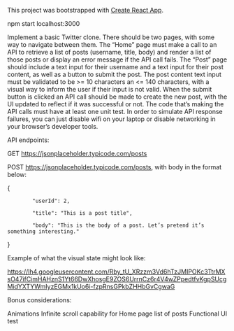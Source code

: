 This project was bootstrapped with [Create React App](https://github.com/facebookincubator/create-react-app).

npm start
localhost:3000

Implement a basic Twitter clone. There should be two pages, with some way to navigate between them. The “Home” page must make a call to an API to retrieve a list of posts (username, title, body) and render a list of those posts or display an error message if the API call fails. The “Post” page should include a text input for their username and a text input for their post content, as well as a button to submit the post. The post content text input must be validated to be >= 10 characters an <= 140 characters, with a visual way to inform the user if their input is not valid. When the submit button is clicked an API call should be made to create the new post, with the UI updated to reflect if it was successful or not. The code that’s making the API calls must have at least one unit test. In order to simulate API response failures, you can just disable wifi on your laptop or disable networking in your browser’s developer tools.

 
API endpoints:

GET https://jsonplaceholder.typicode.com/posts

POST https://jsonplaceholder.typicode.com/posts, with body in the format below:

{

            "userId": 2,

            "title": "This is a post title",

            "body": "This is the body of a post. Let’s pretend it’s something interesting."

}

Example of what the visual state might look like:

https://lh4.googleusercontent.com/Rby_tU_XRzzm3Vd6hTzJMIPOKc3TtrMXsO47ifCimHAHznS1Yt66DwXhosgE9ZOS6UrrnCz6r4V4wZPpedtfvKgpSUcgMidYXTYWmIyzEGMx1kUo6i-fzpRnsGPkbZHHbGvCgwaG

Bonus considerations:

Animations
Infinite scroll capability for Home page list of posts
Functional UI test